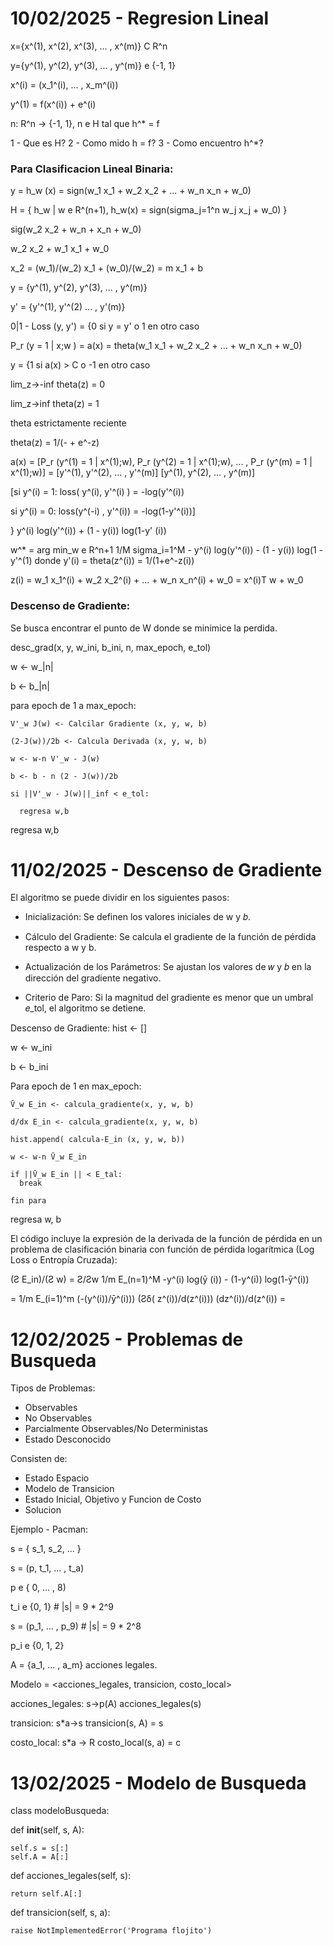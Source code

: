# 10/02/2025 - Regresion Lineal

x={x^(1), x^(2), x^(3), ... , x^(m)} C R^n

y={y^(1), y^(2), y^(3), ... , y^(m)} e {-1, 1}

x^(i) = (x_1^(i), ... , x_m^(i))

y^(1) = f(x^(i)) + e^(i)

n: R^n -> {-1, 1}, n e H tal que h^* = f

1 - Que es H?
2 - Como mido h = f?
3 - Como encuentro h^*?

### Para Clasificacion Lineal Binaria:
y = h_w (x) = sign(w_1 x_1 + w_2 x_2 + ... + w_n x_n + w_0)

H = { h_w | w e R^(n+1), h_w(x) = sign(sigma_j=1^n w_j x_j + w_0) }

sig(w_2 x_2 + w_n + x_n + w_0)

w_2 x_2 + w_1 x_1 + w_0

x_2 = (w_1)/(w_2) x_1 + (w_0)/(w_2) = m x_1 + b

y = {y^(1), y^(2), y^(3), ... , y^(m)}

y' = {y'^(1), y'^(2) ... , y'(m)}

0|1 - Loss (y, y') = {0 si y = y' o 1 en otro caso

P_r (y = 1 | x;w ) = a(x) = theta(w_1 x_1 + w_2 x_2 + ... + w_n x_n + w_0)

y = {1 si a(x) > C o -1 en otro caso

lim_z->-inf theta(z) = 0

lim_z->inf theta(z) = 1

theta estrictamente reciente

theta(z) = 1/(- + e^-z)

a(x) = [P_r (y^(1) = 1 | x^(1);w), P_r (y^(2) = 1 | x^(1);w), ... , P_r (y^(m) = 1 | x^(1);w)] = [y'^(1), y'^(2), ... , y'^(m)] [y^(1), y^(2), ... , y^(m)]

[si y^(i) = 1:
  loss( y^(i), y'^(i) ) = -log(y'^(i))

si y^(i) = 0:
  loss(y^(-i) , y'^(i)) = -log(1-y'^(i))]

} y^(i) log(y'^(i)) + (1 - y(i)) log(1-y' (i))

w^* = arg min_w e R^n+1 1/M sigma_i=1^M - y^(i) log(y'^(i)) - (1 - y(i)) log(1 - y'^(1) donde y'(i) = theta(z^(i)) = 1/(1+e^-z(i))

z(i) = w_1 x_1^(i) + w_2 x_2^(i) + ... + w_n x_n^(i) + w_0 = x^(i)T w + w_0

### Descenso de Gradiente:

Se busca encontrar el punto de W donde se minimice la perdida.

desc_grad(x, y, w_ini, b_ini, n, max_epoch, e_tol)

  w <- w_|n|

  b <- b_|n|
  
  para epoch de 1 a max_epoch:
  
    V'_w J(w) <- Calcilar Gradiente (x, y, w, b)
    
    (2-J(w))/2b <- Calcula Derivada (x, y, w, b)
    
    w <- w-n V'_w - J(w)
    
    b <- b - n (2 - J(w))/2b
    
    si ||V'_w - J(w)||_inf < e_tol:
      
      regresa w,b
  
  regresa w,b

# 11/02/2025 - Descenso de Gradiente

El algoritmo se puede dividir en los siguientes pasos:

* Inicialización:
Se definen los valores iniciales de w y 𝑏.

* Cálculo del Gradiente:
Se calcula el gradiente de la función de pérdida respecto a w y b.

* Actualización de los Parámetros:
Se ajustan los valores de 𝑤 y 𝑏 en la dirección del gradiente negativo.

* Criterio de Paro:
Si la magnitud del gradiente es menor que un umbral 𝑒_tol, el algoritmo se detiene.

Descenso de Gradiente:
  hist <- []
  
  w <- w_ini
  
  b <- b_ini
  
  Para epoch de 1 en max_epoch:

    V̄_w E_in <- calcula_gradiente(x, y, w, b)
    
    d/dx E_in <- calcula_gradiente(x, y, w, b)

    hist.append( calcula-E_in (x, y, w, b))

    w <- w-n V̄_w E_in

    if ||V̄_w E_in || < E_tal:
      break

    fin para

  regresa w, b

El código incluye la expresión de la derivada de la función de pérdida en un problema de clasificación binaria con función de pérdida logarítmica (Log Loss o Entropía Cruzada):

(Ƨ E_in)/(Ƨ w) = Ƨ/Ƨw 1/m E_(n=1)^M -y^(i) log(ȳ (i)) - (1-y^(i)) log(1-ȳ^(i))

= 1/m E_(i=1)^m (-(y^(i))/ȳ^(i))) (Ƨδ( z^(i))/d(z^(i))) (dz^(i))/d(z^(i)) = 

# 12/02/2025 - Problemas de Busqueda

Tipos de Problemas:
- Observables
- No Observables
- Parcialmente Observables/No Deterministas
- Estado Desconocido

Consisten de:
- Estado Espacio
- Modelo de Transicion
- Estado Inicial, Objetivo y Funcion de Costo
- Solucion

Ejemplo - Pacman:

s = { s_1, s_2, ... }

s = (p, t_1, ... , t_a)

p e { 0, ... , 8)

t_i e {0, 1} # |s| = 9 * 2^9

s = (p_1, ... , p_9) # |s| = 9 * 2^8

p_i e {0, 1, 2}

A = {a_1, ... , a_m} acciones legales.

Modelo = <acciones_legales, transicion, costo_local>

acciones_legales: s->p(A) acciones_legales(s)

transicion: s*a->s transicion(s, A) = s

costo_local: s*a -> R costo_local(s, a) = c

# 13/02/2025 - Modelo de Busqueda

class modeloBusqueda:
  
  def __init__(self, s, A):
  
    self.s = s[:]
    self.A = A[:]

  def acciones_legales(self, s):

    return self.A[:]

  def transicion(self, s, a):

    raise NotImplementedError('Programa flojito')
